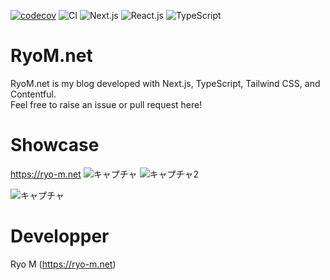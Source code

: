 [![codecov](https://codecov.io/gh/Ryo-M-49/RoyTech/branch/main/graph/badge.svg?token=CIPUL061JW)](https://codecov.io/gh/Ryo-M-49/RoyTech)
![CI](https://github.com/Ryo-M-49/RoyTech/workflows/CI/badge.svg)
![Next.js](https://img.shields.io/badge/Next.js-10.0.4-000000.svg?logo=next.js&style=plastic)
![React.js](https://img.shields.io/badge/React-17.0.1-61DAFB.svg?logo=react&style=plastic)
![TypeScript](https://img.shields.io/badge/TypeScript-4.1.3-007ACC.svg?logo=typescript&style=plastic)


# RyoM.net
RyoM.net is my blog developed with Next.js, TypeScript, Tailwind CSS, and Contentful. <br>
Feel free to raise an issue or pull request here!

# Showcase
https://ryo-m.net
![キャプチャ](https://user-images.githubusercontent.com/57619070/104462681-3a188a00-55f4-11eb-94f9-00b8f5f09d1c.PNG)
![キャプチャ2](https://user-images.githubusercontent.com/57619070/104462689-3be24d80-55f4-11eb-80c4-a87c2ead59eb.PNG)

![キャプチャ](https://user-images.githubusercontent.com/57619070/103656444-f26a8080-4fab-11eb-80d2-440cc1a9718d.PNG)

# Developper
Ryo M (https://ryo-m.net)
